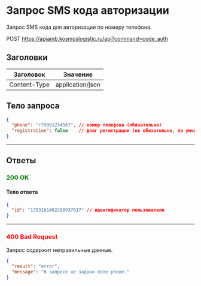 # Запрос SMS кода авторизации

Запрос SMS кода для авторизации по номеру телефона.

POST https://apiamb.kosmoslogistic.ru/api?command=code_auth

## Заголовки

| Заголовок     | Значение           |
|---------------|--------------------|
| Content-Type  | application/json   |

## Тело запроса

```json
{
  "phone": "+79991234567", // номер телефона (обязательно)
  "registration": false    // флаг регистрации (не обязательно, по умолчанию false)
}
```

---

## Ответы

### <span style="color: green;">200 OK</span>

#### Тело ответа

```json
{
  "id": "1753161462280937617" // идентификатор пользователя
}
```

---

### <span style="color: red;">400 Bad Request</span>
Запрос содержит неправильные данные.

```json
{
  "result": "error",
  "message": "В запросе не задано поле phone."
}
```
